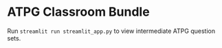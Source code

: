 # ATPG Classroom Bundle

Run `streamlit run streamlit_app.py` to view intermediate ATPG question sets.
